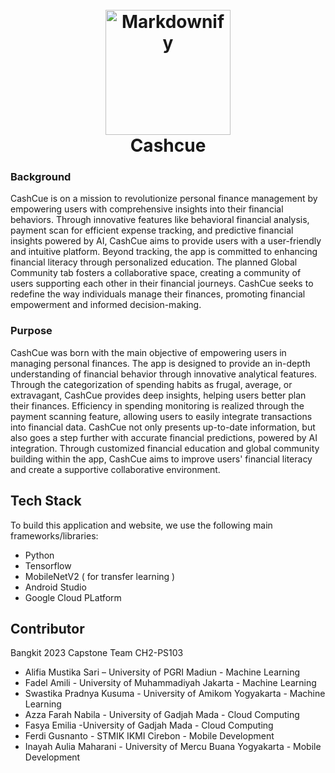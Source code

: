 <h1 align="center">
  <br>
  <a href="#"><img src='logo.jpg' alt="Markdownify" width="200"></a>
  <br>
Cashcue  <br>

### Background
CashCue is on a mission to revolutionize personal finance management by empowering users with comprehensive insights into their financial behaviors. Through innovative features like behavioral financial analysis, payment scan for efficient expense tracking, and predictive financial insights powered by AI, CashCue aims to provide users with a user-friendly and intuitive platform. Beyond tracking, the app is committed to enhancing financial literacy through personalized education. The planned Global Community tab fosters a collaborative space, creating a community of users supporting each other in their financial journeys. CashCue seeks to redefine the way individuals manage their finances, promoting financial empowerment and informed decision-making.

### Purpose
CashCue was born with the main objective of empowering users in managing personal finances. The app is designed to provide an in-depth understanding of financial behavior through innovative analytical features. Through the categorization of spending habits as frugal, average, or extravagant, CashCue provides deep insights, helping users better plan their finances. Efficiency in spending monitoring is realized through the payment scanning feature, allowing users to easily integrate transactions into financial data. CashCue not only presents up-to-date information, but also goes a step further with accurate financial predictions, powered by AI integration. Through customized financial education and global community building within the app, CashCue aims to improve users' financial literacy and create a supportive collaborative environment.


## Tech Stack
To build this application and website, we use the following main frameworks/libraries:
- Python
- Tensorflow
- MobileNetV2 ( for transfer learning )
- Android Studio
- Google Cloud PLatform

## Contributor

Bangkit 2023 Capstone Team CH2-PS103
- Alifia Mustika Sari – University of PGRI Madiun - Machine Learning 
- Fadel Amili - University of Muhammadiyah Jakarta - Machine Learning 
- Swastika Pradnya Kusuma - University of Amikom Yogyakarta - Machine Learning  
- Azza Farah Nabila - University of Gadjah Mada - Cloud Computing 
- Fasya Emilia -University of Gadjah Mada - Cloud Computing 
- Ferdi Gusnanto - STMIK IKMI Cirebon - Mobile Development 
- Inayah Aulia Maharani - University of Mercu Buana Yogyakarta - Mobile Development 

